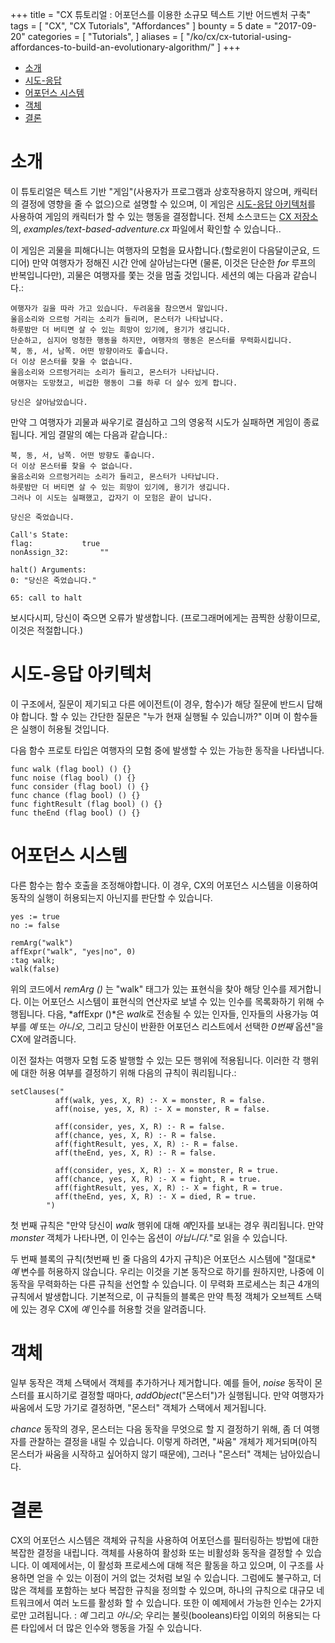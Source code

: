 +++
title = "CX 튜토리얼 : 어포던스를 이용한 소규모 텍스트 기반 어드벤처 구축"
tags = [
    "CX",
    "CX Tutorials",
    "Affordances"
]
bounty = 5
date = "2017-09-20"
categories = [
    "Tutorials",
]
aliases = [
	"/ko/cx/cx-tutorial-using-affordances-to-build-an-evolutionary-algorithm/"
]
+++

<!-- MarkdownTOC autolink="true" bracket="round" depth="2" -->

- [소개](#introduction)
- [시도-응답 ](#challenge-response-architecture)
- [어포던스 시스템](#affordance-system)
- [객체](#objects)
- [결론](#conclusion)

<!-- /MarkdownTOC -->

# 소개

이 튜토리얼은 텍스트 기반 "게임"(사용자가 프로그램과 상호작용하지 않으며,
캐릭터의 결정에 영향을 줄 수 없으)으로 설명할 수 있으며, 이 게임은
[시도-응답 아키텍처](#challenge-response-architecture)를
사용하여 게임의 캐릭터가 할 수 있는 행동을 결정합니다.
전체 소스코드는 [CX 저장소](https://github.com/skycoin/cx)의,
*examples/text-based-adventure.cx* 파일에서 확인할 수 있습니다..

이 게임은 괴물을 피해다니는 여행자의 모험을 묘사합니다.(할로윈이 다음달이군요, 드디어)
만약 여행자가 정해진 시간 안에 살아남는다면
(물론, 이것은 단순한 *for* 루프의 반복입니다만),
괴물은 여행자를 쫓는 것을 멈출 것입니다.
세션의 예는 다음과 같습니다.:

```
여행자가 길을 따라 가고 있습니다. 두려움을 참으면서 말입니다.
울음소리와 으르렁 거리는 소리가 들리며, 몬스터가 나타납니다.
하룻밤만 더 버티면 살 수 있는 희망이 있기에, 용기가 생깁니다.
단순하고, 심지어 멍청한 행동을 하지만, 여행자의 행동은 몬스터를 무력화시킵니다.
북, 동, 서, 남쪽. 어떤 방향이라도 좋습니다.
더 이상 몬스터를 찾을 수 없습니다.
울음소리와 으르렁거리는 소리가 들리고, 몬스터가 나타납니다.
여행자는 도망쳤고, 비겁한 행동이 그를 하루 더 살수 있게 합니다.

당신은 살아남았습니다.
```

만약 그 여행자가 괴물과 싸우기로 결심하고 그의 영웅적 시도가 실패하면 게임이 종료됩니다.
게임 결말의 예는 다음과 같습니다.:

```
북, 동, 서, 남쪽. 어떤 방향도 좋습니다.
더 이상 몬스터를 찾을 수 없습니다.
울음소리와 으르렁거리는 소리가 들리고, 몬스터가 나타납니다.
하룻밤만 더 버티면 살 수 있는 희망이 있기에, 용기가 생깁니다.
그러나 이 시도는 실패했고, 갑자기 이 모험은 끝이 납니다.

당신은 죽었습니다.

Call's State:
flag:			true
nonAssign_32:		""

halt() Arguments:
0: "당신은 죽었습니다."

65: call to halt
```

보시다시피, 당신이 죽으면 오류가 발생합니다.
(프로그래머에게는 끔찍한 상황이므로, 이것은 적절합니다.)

# 시도-응답 아키텍처

이 구조에서, 질문이 제기되고 다른 에이전트(이 경우, 함수)가 해당 질문에 반드시 답해야 합니다.
할 수 있는 간단한 질문은 "누가 현재 실행될 수 있습니까?"
이며 이 함수들은 실행이 허용될 것입니다.

다음 함수 프로토 타입은 여행자의 모험 중에 발생할 수 있는 가능한 동작을 나타냅니다.

```
func walk (flag bool) () {}
func noise (flag bool) () {}
func consider (flag bool) () {}
func chance (flag bool) () {}
func fightResult (flag bool) () {}
func theEnd (flag bool) () {}
```

# 어포던스 시스템

다른 함수는 함수 호출을 조정해야합니다.
이 경우, CX의 어포던스 시스템을 이용하여 동작의 실행이 허용되는지
아닌지를 판단할 수 있습니다.

```
yes := true
no := false

remArg("walk")
affExpr("walk", "yes|no", 0)
:tag walk;
walk(false)
```

위의 코드에서 *remArg ()* 는 "walk" 태그가 있는 표현식을 찾아 해당 인수를 제거합니다.
이는 어포던스 시스템이 표현식의 연산자로 보낼 수 있는 인수를 목록화하기 위해 수행됩니다.
다음, *affExpr ()*은 *walk*로 전송될 수 있는 인자들, 인자들의 사용가능 여부를 *예* 또는 *아니오*,
그리고 당신이 반환한 어포던스 리스트에서 선택한 *0번째* 옵션"을 CX에 알려줍니다.

이전 절차는 여행자 모험 도중 발행할 수 있는 모든 행위에 적용됩니다.
이러한 각 행위에 대한 허용 여부를 결정하기 위해 다음의 규칙이 쿼리됩니다.:

```
setClauses("
          aff(walk, yes, X, R) :- X = monster, R = false.
          aff(noise, yes, X, R) :- X = monster, R = false.

          aff(consider, yes, X, R) :- R = false.
          aff(chance, yes, X, R) :- R = false.
          aff(fightResult, yes, X, R) :- R = false.
          aff(theEnd, yes, X, R) :- R = false.

          aff(consider, yes, X, R) :- X = monster, R = true.
          aff(chance, yes, X, R) :- X = fight, R = true.
          aff(fightResult, yes, X, R) :- X = fight, R = true.
          aff(theEnd, yes, X, R) :- X = died, R = true.
        ")
```

첫 번째 규칙은 "만약 당신이 *walk* 행위에 대해 *예*인자를 보내는 경우 쿼리됩니다.
만약 *monster* 객체가 나타나면, 이 인수는 옵션이 *아닙니다.*"로 읽을 수 있습니다.

두 번째 블록의 규칙(첫번째 빈 줄 다음의 4가지 규칙)은
어포던스 시스템에 "절대로* *예* 변수를 허용하지 않습니다.
우리는 이것을 기본 동작으로 하기를 원하지만,
나중에 이 동작을 무력화하는 다른 규칙을 선언할 수 있습니다.
이 무력화 프로세스는 최근 4개의 규칙에서 발생합니다.
기본적으로, 이 규칙들의 블록은 만약 특정 객체가 오브젝트 스택에 있는 경우
CX에 *예* 인수를 허용할 것을 알려줍니다.

# 객체

일부 동작은 객체 스택에서 객체를 추가하거나 제거합니다.
예를 들어, *noise* 동작이 몬스터를 표시하기로 결정할 때마다,
*addObject*("몬스터")가 실행됩니다.
만약 여행자가 싸움에서 도망 가기로 결정하면, "몬스터" 객체가 스택에서 제거됩니다.

*chance* 동작의 경우, 몬스터는 다음 동작을 무엇으로 할 지 결정하기 위해,
좀 더 여행자를 관찰하는 결정을 내릴 수 있습니다.
이렇게 하려면, "싸움" 개체가 제거되며(아직 몬스터가 싸움을 시작하고 싶어하지 않기 때문에),
그러나 "몬스터" 객체는 남아있습니다.

# 결론

CX의 어포던스 시스템은 객체와 규칙을 사용하여 어포던스를 필터링하는 방법에
대한 복잡한 결정을 내립니다.
객체를 사용하여 활성화 또는 비활성화 동작을 결정할 수 있습니다.
이 예제에서는, 이 활성화 프로세스에 대해 적은 활동을 하고 있으며,
이 구조를 사용하면 얻을 수 있는 이점이 거의 없는 것처럼 보일 수 있습니다.
그럼에도 불구하고, 더 많은 객체를 포함하는 보다 복잡한 규칙을 정의할 수 있으며,
하나의 규칙으로 대규모 네트워크에서 여러 노드를 활성화 할 수 있습니다.
또한 이 예제에서 가능한 인수는 2가지로만 고려됩니다. :
*예* 그리고 *아니오*; 우리는 불릿(booleans)타입 이외의 허용되는
다른 타입에서 더 많은 인수와 행동을 가질 수 있습니다.
